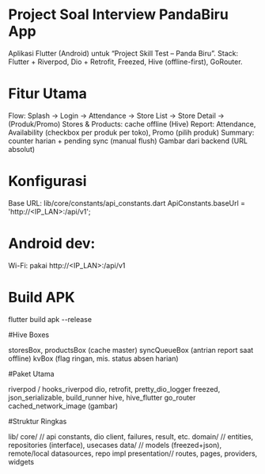 # Project Soal Interview PandaBiru App

Aplikasi Flutter (Android) untuk “Project Skill Test – Panda Biru”.
Stack: Flutter + Riverpod, Dio + Retrofit, Freezed, Hive (offline-first), GoRouter.

# Fitur Utama

Flow: Splash → Login → Attendance → Store List → Store Detail → (Produk/Promo)
Stores & Products: cache offline (Hive)
Report: Attendance, Availability (checkbox per produk per toko), Promo (pilih produk)
Summary: counter harian + pending sync (manual flush)
Gambar dari backend (URL absolut)

# Konfigurasi

Base URL: lib/core/constants/api_constants.dart
ApiConstants.baseUrl = 'http://<IP_LAN>:<port>/api/v1';

# Android dev:

Wi-Fi: pakai http://<IP_LAN>:<port>/api/v1

# Build APK

flutter build apk --release


#Hive Boxes

storesBox, productsBox (cache master)
syncQueueBox (antrian report saat offline)
kvBox (flag ringan, mis. status absen harian)

#Paket Utama

riverpod / hooks_riverpod
dio, retrofit, pretty_dio_logger
freezed, json_serializable, build_runner
hive, hive_flutter
go_router
cached_network_image (gambar)

#Struktur Ringkas

lib/
  core/        // api constants, dio client, failures, result, etc.
  domain/      // entities, repositories (interface), usecases
  data/        // models (freezed+json), remote/local datasources, repo impl
  presentation// routes, pages, providers, widgets
